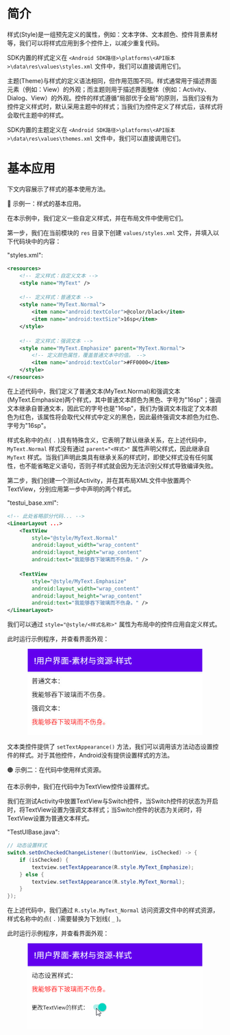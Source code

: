 # 简介
样式(Style)是一组预先定义的属性，例如：文本字体、文本颜色、控件背景素材等，我们可以将样式应用到多个控件上，以减少重复代码。

SDK内置的样式定义在 `<Android SDK路径>\platforms\<API版本>\data\res\values\styles.xml` 文件中，我们可以直接调用它们。

主题(Theme)与样式的定义语法相同，但作用范围不同。样式通常用于描述界面元素（例如：View）的外观；而主题则用于描述界面整体（例如：Activity、Dialog、View）的外观。控件的样式遵循“局部优于全局”的原则，当我们没有为控件定义样式时，默认采用主题中的样式；当我们为控件定义了样式后，该样式将会取代主题中的样式。

SDK内置的主题定义在 `<Android SDK路径>\platforms\<API版本>\data\res\values\themes.xml` 文件中，我们可以直接调用它们。

# 基本应用
下文内容展示了样式的基本使用方法。

🔴 示例一：样式的基本应用。

在本示例中，我们定义一些自定义样式，并在布局文件中使用它们。

第一步，我们在当前模块的 `res` 目录下创建 `values/styles.xml` 文件，并填入以下代码块中的内容：

"styles.xml":

```xml
<resources>
    <!-- 定义样式：自定义文本 -->
    <style name="MyText" />

    <!-- 定义样式：普通文本 -->
    <style name="MyText.Normal">
        <item name="android:textColor">@color/black</item>
        <item name="android:textSize">16sp</item>
    </style>

    <!-- 定义样式：强调文本 -->
    <style name="MyText.Emphasize" parent="MyText.Normal">
        <!-- 定义颜色属性，覆盖普通文本中的值。 -->
        <item name="android:textColor">#FF0000</item>
    </style>
</resources>
```

在上述代码中，我们定义了普通文本(MyText.Normal)和强调文本(MyText.Emphasize)两个样式，其中普通文本颜色为黑色、字号为"16sp"；强调文本继承自普通文本，因此它的字号也是"16sp"，我们为强调文本指定了文本颜色为红色，该属性将会取代父样式中定义的黑色，因此最终强调文本颜色为红色、字号为"16sp"。

样式名称中的点( `.` )具有特殊含义，它表明了默认继承关系，在上述代码中， `MyText.Normal` 样式没有通过 `parent="<样式>"` 属性声明父样式，因此继承自 `MyText` 样式。当我们声明此类具有继承关系的样式时，即使父样式没有任何属性，也不能省略定义语句，否则子样式就会因为无法识别父样式导致编译失败。

第二步，我们创建一个测试Activity，并在其布局XML文件中放置两个TextView，分别应用第一步中声明的两个样式。

"testui_base.xml":

```xml
<!-- 此处省略部分代码... -->
<LinearLayout ...>
    <TextView
        style="@style/MyText.Normal"
        android:layout_width="wrap_content"
        android:layout_height="wrap_content"
        android:text="我能够吞下玻璃而不伤身。" />

    <TextView
        style="@style/MyText.Emphasize"
        android:layout_width="wrap_content"
        android:layout_height="wrap_content"
        android:text="我能够吞下玻璃而不伤身。" />
</LinearLayout>
```

我们可以通过 `style="@style/<样式名称>"` 属性为布局中的控件应用自定义样式。

此时运行示例程序，并查看界面外观：

<div align="center">

![样式的基本应用](./Assets_样式/基本应用_样式的基本应用.jpg)

</div>

文本类控件提供了 `setTextAppearance()` 方法，我们可以调用该方法动态设置控件的样式。对于其他控件，Android没有提供设置样式的方法。

🟠 示例二：在代码中使用样式资源。

在本示例中，我们在代码中为TextView控件设置样式。

我们在测试Activity中放置TextView与Switch控件，当Switch控件的状态为开启时，将TextView设置为强调文本样式；当Switch控件的状态为关闭时，将TextView设置为普通文本样式。

"TestUIBase.java":

```java
// 动态设置样式
switch.setOnCheckedChangeListener((buttonView, isChecked) -> {
    if (isChecked) {
        textview.setTextAppearance(R.style.MyText_Emphasize);
    } else {
        textview.setTextAppearance(R.style.MyText_Normal);
    }
});
```

在上述代码中，我们通过 `R.style.MyText_Normal` 访问资源文件中的样式资源，样式名称中的点( `.` )需要替换为下划线( `_` )。

此时运行示例程序，并查看界面外观：

<div align="center">

![在代码中使用样式资源](./Assets_样式/基本应用_在代码中使用样式资源.gif)

</div>
